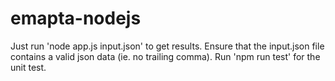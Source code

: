 # emapta-nodejs

Just run 'node app.js input.json' to get results. Ensure that the input.json file contains a valid json data (ie. no trailing comma). Run 
'npm run test' for the unit test.
